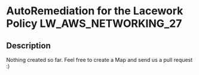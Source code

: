 # AutoRemediation for the Lacework Policy LW_AWS_NETWORKING_27

## Description
Nothing created so far. Feel free to create a Map and send us a pull request :)
